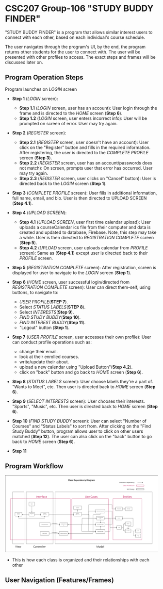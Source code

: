 # CSC207 Group-106 "STUDY BUDDY FINDER"

"STUDY BUDDY FINDER" is a program that allows similar interest users to connect with each other, based
on each individual's course schedule.

The user navigates through the program's UI, by the end, the program returns other students for the user to connect
with. The user will be presented with other profiles to access. The exact steps and frames will be discussed later on.

## Program Operation Steps

Program launches on _LOGIN_ screen
- **Step 1** (_LOGIN_ screen):
  - **Step 1.1** (_LOGIN_ screen, user has an account): User login through the frame and is directed to the _HOME_ 
screen 
  (**Step 6**).
  - **Step 1.2** (_LOGIN_ screen, user enters incorrect info): User will be prompted on screen of error. User may try 
again.


- **Step 2** (_REGISTER_ screen):
  - **Step 2.1** (_REGISTER_ screen, user doesn't have an account): User click on the "Register" button and fills in the 
  required information.
    After registering, the user is directed to the _COMPLETE PROFILE_ screen (**Step 3**).
  - **Step 2.2** (_REGISTER_ screen, user has an account/passwords does not match): On screen, prompts user that
    error has occurred. User may try again.
  - **Step 2.3** (_REGISTER_ screen, user clicks on "Cancel" button): User is directed back to the _LOGIN_ screen 
  (**Step 1**).


- **Step 3** (_COMPLETE PROFILE_ screen): User fills in additional information, full name, email, and bio. User is then 
directed to UPLOAD SCREEN (**Step 4.1**).


- **Step 4** (_UPLOAD SCREEN_):
  - **Step 4.1** (_UPLOAD SCREEN_, user first time calendar upload): User uploads a courseCalendar ics file from their 
  computer and data is created and updated to database, Firebase. Note, this step may take a while. 
  User is then directed to _REGISTRATION COMPLETE_ screen (**Step 5**).
  - **Step 4.2** (_UPLOAD_ screen, user uploads calendar from _PROFILE_ screen): Same as (**Step 4.1**) except user is 
directed back to their _PROFILE_ screen.


- **Step 5** (_REGISTRATION COMPLETE_ screen): After registration, screen is displayed for user to navigate to the
_LOGIN_ screen (**Step 1**).


- **Step 6** (_HOME_ screen, user successful login/directed from _REGISTRATION COMPLETE_ screen): User can direct 
them-self, 
using buttons, to navigate to:
  - _USER PROFILE_(**STEP 7**).
  - Select _STATUS LABELS_(**STEP 8**).
  - Select _INTERESTS_(**Step 9**).
  - _FIND STUDY BUDDY_(**Step 10**).
  - _FIND INTEREST BUDDY_(**Step 11**).
  - "Logout" button (**Step 1**).


- **Step 7** (_USER PROFILE_ screen, user accesses their own profile): User can conduct profile operations 
such as:
  - change their email.
  - look at their enrolled courses.
  - write/update their about.
  - upload a new calendar using "Upload Button"(**Step 4.2**).
  - click on "back" button and go back to _HOME_ screen (**Step 6**).


- **Step 8** (_STATUS LABELS_ screen): User choose labels they're a part of. "Wants to Meet", etc. Then user 
is directed back to _HOME_ screen (**Step 6**).


- **Step 9** (_SELECT INTERESTS_ screen): User chooses their interests. "Sports", "Music", etc. Then user is 
directed back to _HOME_ screen (**Step 6**).


- **Step 10** (_FIND STUDY BUDDY_ screen): User can select "Number of Courses" and "Status Labels" to sort from. After 
clicking on the "Find Study Buddy" button, program allows user to click on other users matched (**Step 12**). 
The user can also click on the "back" button to go back to _HOME_ screen (**Step 6**).


- **Step 11**

## Program Workflow

![image](images/ClassDependencyDiagram.png)

- This is how each class is organized and their relationships with each other

## User Navigation (Features/Frames)



